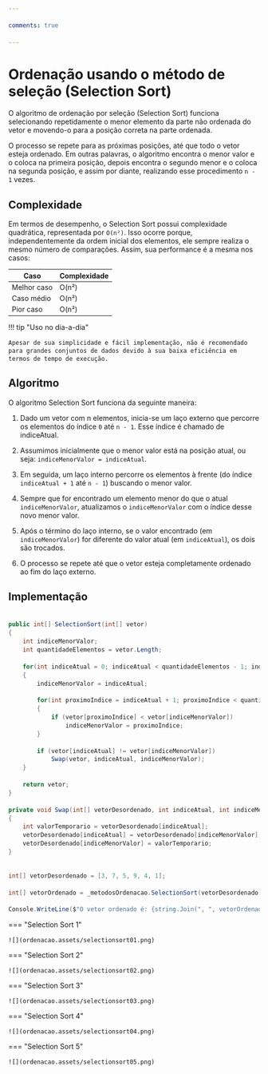 ```yaml
---

comments: true

---
```


# **Ordenação usando o método de seleção (Selection Sort)**

O algoritmo de ordenação por seleção (Selection Sort) funciona selecionando repetidamente o menor elemento da parte não ordenada do vetor e movendo-o para a posição correta na parte ordenada.

O processo se repete para as próximas posições, até que todo o vetor esteja ordenado. Em outras palavras, o algoritmo encontra o menor valor e o coloca na primeira posição, depois encontra o segundo menor e o coloca na segunda posição, e assim por diante, realizando esse procedimento `n - 1` vezes.

## **Complexidade**

Em termos de desempenho, o Selection Sort possui complexidade quadrática, representada por `O(n²)`. Isso ocorre porque, independentemente da ordem inicial dos elementos, ele sempre realiza o mesmo número de comparações. Assim, sua performance é a mesma nos casos:

| Caso         | Complexidade |
|--------------|--------------|
| Melhor caso  | O(n²)        |
| Caso médio   | O(n²)        |
| Pior caso    | O(n²)        |

!!! tip "Uso no dia-a-dia"

    Apesar de sua simplicidade e fácil implementação, não é recomendado para grandes conjuntos de dados devido à sua baixa eficiência em termos de tempo de execução.


## **Algoritmo**

O algoritmo Selection Sort funciona da seguinte maneira:

1. Dado um vetor com n elementos, inicia-se um laço externo que percorre os elementos do índice `0` até `n - 1`. Esse índice é chamado de indiceAtual.

2. Assumimos inicialmente que o menor valor está na posição atual, ou seja: `indiceMenorValor = indiceAtual`.

3. Em seguida, um laço interno percorre os elementos à frente (do índice `indiceAtual + 1` até `n - 1`) buscando o menor valor.

4. Sempre que for encontrado um elemento menor do que o atual `indiceMenorValor`, atualizamos o `indiceMenorValor` com o índice desse novo menor valor.

5. Após o término do laço interno, se o valor encontrado (em `indiceMenorValor`) for diferente do valor atual (em `indiceAtual`), os dois são trocados.

6. O processo se repete até que o vetor esteja completamente ordenado ao fim do laço externo.

## **Implementação**

```csharp

public int[] SelectionSort(int[] vetor)
{
    int indiceMenorValor;
    int quantidadeElementos = vetor.Length;

    for(int indiceAtual = 0; indiceAtual < quantidadeElementos - 1; indiceAtual++)
    {
        indiceMenorValor = indiceAtual;

        for(int proximoIndice = indiceAtual + 1; proximoIndice < quantidadeElementos; proximoIndice++)
        {
            if (vetor[proximoIndice] < vetor[indiceMenorValor])
                indiceMenorValor = proximoIndice;
        }

        if (vetor[indiceAtual] != vetor[indiceMenorValor])
            Swap(vetor, indiceAtual, indiceMenorValor);
    }

    return vetor;
}

private void Swap(int[] vetorDesordenado, int indiceAtual, int indiceMenorValor)
{
    int valorTemporario = vetorDesordenado[indiceAtual];
    vetorDesordenado[indiceAtual] = vetorDesordenado[indiceMenorValor];
    vetorDesordenado[indiceMenorValor] = valorTemporario;
}

```

```csharp

int[] vetorDesordenado = [3, 7, 5, 9, 4, 1];

int[] vetorOrdenado = _metodosOrdenacao.SelectionSort(vetorDesordenado);

Console.WriteLine($"O vetor ordenado é: {string.Join(", ", vetorOrdenado)}.");

```

=== "Selection Sort 1"

    ![](ordenacao.assets/selectionsort01.png)

=== "Selection Sort 2"

    ![](ordenacao.assets/selectionsort02.png)

=== "Selection Sort 3"

    ![](ordenacao.assets/selectionsort03.png)

=== "Selection Sort 4"

    ![](ordenacao.assets/selectionsort04.png)

=== "Selection Sort 5"

    ![](ordenacao.assets/selectionsort05.png)